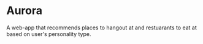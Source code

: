 Aurora
======

A web-app that recommends places to hangout at and restuarants to eat at based on user's personality type.

